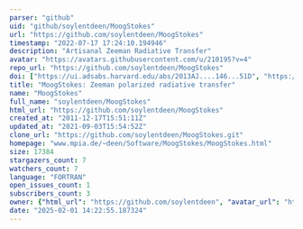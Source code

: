 ```yaml
---
parser: "github"
uid: "github/soylentdeen/MoogStokes"
url: "https://github.com/soylentdeen/MoogStokes"
timestamp: "2022-07-17 17:24:10.194946"
description: "Artisanal Zeeman Radiative Transfer"
avatar: "https://avatars.githubusercontent.com/u/210195?v=4"
repo_url: "https://github.com/soylentdeen/MoogStokes"
doi: ["https://ui.adsabs.harvard.edu/abs/2013AJ....146...51D", "https://ui.adsabs.harvard.edu/abs/2013ascl.soft08018D/abstract"]
title: "MoogStokes: Zeeman polarized radiative transfer"
name: "MoogStokes"
full_name: "soylentdeen/MoogStokes"
html_url: "https://github.com/soylentdeen/MoogStokes"
created_at: "2011-12-17T15:51:11Z"
updated_at: "2021-09-03T15:54:52Z"
clone_url: "https://github.com/soylentdeen/MoogStokes.git"
homepage: "www.mpia.de/~deen/Software/MoogStokes/MoogStokes.html"
size: 17384
stargazers_count: 7
watchers_count: 7
language: "FORTRAN"
open_issues_count: 1
subscribers_count: 3
owner: {"html_url": "https://github.com/soylentdeen", "avatar_url": "https://avatars.githubusercontent.com/u/210195?v=4", "login": "soylentdeen", "type": "User"}
date: "2025-02-01 14:22:55.187324"
---
```

